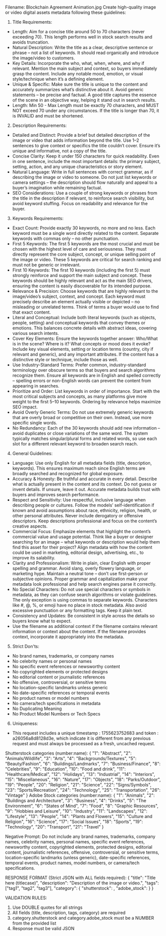 Filename: Blockchain Agreement Animation.jpg
Create high-quality image or video digital assets metadata following these guidelines:

1. Title Requirements:
- Length: Aim for a concise title around 50 to 70 characters (never exceeding 70). This length performs well in stock search results and avoids truncation.
- Natural Description: Write the title as a clear, descriptive sentence or phrase – not a list of keywords. It should read organically and introduce the image/video to customers.
- Key Details: Incorporate the who, what, when, where, and why if relevant. Mention the main subject and context, so buyers immediately grasp the content. Include any notable mood, emotion, or visual style/technique when it’s a defining element.
- Unique & Specific: Make sure the title is unique to the content and accurately summarizes what’s distinctive about it. Avoid generic statements – be precise and factual. A good title captures the essence of the scene in an objective way, helping it stand out in search results.
- Length: Min 50 - Max Length must be exactly 70 characters, and MUST NOT exceed 70 under any circumstances. If the title is longer than 70, it is INVALID and must be shortened.

2. Description Requirements:
- Detailed and Distinct: Provide a brief but detailed description of the image or video that adds information beyond the title. Use 1–2 sentences to give context or specifics the title couldn’t cover. Ensure it’s unique and informative, not a copy of the title.
- Concise Clarity: Keep it under 150 characters for quick readability. Even in one sentence, include the most important details: the primary subject, setting, action, and any unique characteristics or story element.
- Natural Language: Write in full sentences with correct grammar, as if describing the image or video to someone. Do not just list keywords or camera settings – the description should flow naturally and appeal to a buyer’s imagination while remaining factual.
- SEO Considerations: Use a couple of strong keywords or phrases from the title in the description if relevant, to reinforce search visibility, but avoid keyword stuffing. Focus on readability and relevance for the buyer.

3. Keywords Requirements:
- Exact Count: Provide exactly 30 keywords, no more and no less. Each keyword must be a single word directly related to the content. Separate keywords with commas only – no other punctuation.
- First 5 Keywords: The first 5 keywords are the most crucial and must be chosen with the highest level of care and seriousness. They must directly represent the core subject, concept, or unique selling point of the image or video. These 5 keywords are critical for search ranking and must not be generic or irrelevant.
- First 10 Keywords: The first 10 keywords (including the first 5) must strongly reinforce and support the main subject and concept. These keywords should be highly relevant and act as the main SEO drivers, ensuring the content is easily discoverable for its intended purpose.
- Relevance & Precision: Choose keywords that are highly relevant to the image/video’s subject, context, and concept. Each keyword must precisely describe an element actually visible or depicted – no misleading or unrelated terms. Think of terms a buyer would use to find that exact content.       
- Literal and Conceptual: Include both literal keywords (such as objects, people, setting) and conceptual keywords that convey themes or emotions. This balances concrete details with abstract ideas, covering various search intents.
- Cover Key Elements: Ensure the keywords together answer: Who/What is in the scene? Where is it? What concepts or mood does it evoke? Include key visual elements, setting or location terms (country, city if relevant and generic), and any important attributes. If the content has a distinctive style or technique, include those as well.
- Use Industry-Standard Terms: Prefer common, industry-standard terminology over obscure terms so that buyers and search algorithms recognize them. Ensure all keywords are in English and spelled correctly – spelling errors or non-English words can prevent the content from appearing in searches.   
- Prioritize and Order: List keywords in order of importance. Start with the most critical subjects and concepts, as many platforms give more weight to the first 5–10 keywords. Ordering by relevance helps maximize SEO impact.
- Avoid Overly Generic Terms: Do not use extremely generic keywords that are overly broad or competitive on their own. Instead, use more specific single words.
- No Redundancy: Each of the 30 keywords should add new information – avoid duplicates or close variations of the same word. The system typically matches singular/plural forms and related words, so use each slot for a different relevant keyword to broaden search reach.

4. General Guidelines:
- Language: Use only English for all metadata fields (title, description, keywords). This ensures maximum reach since English terms are broadly searched and recognized for global exposure.
- Accuracy & Honesty: Be truthful and accurate in every detail. Describe what is actually present in the content and its context. Do not guess or invent details. If unsure, leave it out. Accurate metadata builds trust with buyers and improves search performance.
- Respect and Sensitivity: Use respectful, inclusive language when describing people or cultures. Follow the models’ self-identification if known and avoid assumptions about race, ethnicity, religion, health, or other personal attributes. Never include derogatory or offensive descriptors. Keep descriptions professional and focus on the content’s creative aspects.
- Commercial Focus: Emphasize elements that highlight the content’s commercial value and usage potential. Think like a buyer or designer searching for an image – what keywords or description would help them find this asset for their project? Align metadata with how the content could be used in marketing, editorial design, advertising, etc., to improve its salability.
- Clarity and Professionalism: Write in plain, clear English with proper spelling and grammar. Avoid slang, overly flowery language, or marketing hype. Maintain a neutral tone – don’t use first-person or subjective opinions. Proper grammar and capitalization make your metadata look professional and help search engines parse it correctly.
- No Special Characters: Do not use special characters or symbols in metadata, as they can confuse search algorithms or violate guidelines. The only exception is using commas to separate keywords. Characters like #, @, %, or emoji have no place in stock metadata. Also avoid excessive punctuation or any formatting tags. Keep it plain text.
- Consistency and Updates: Be consistent in style across the details so buyers know what to expect.
- Use the filename as additional context if the filename contains relevant information or context about the content. If the filename provides context, incorporate it appropriately into the metadata.

5. Strict Don'ts:
- No brand names, trademarks, or company names
- No celebrity names or personal names
- No specific event references or newsworthy content
- No copyrighted elements or protected designs
- No editorial content or journalistic references
- No offensive, controversial, or sensitive terms
- No location-specific landmarks unless generic
- No date-specific references or temporal events
- No product names or model numbers
- No camera/tech specifications in metadata
- No Duplicating Meaning
- No Product Model Numbers or Tech Specs

6. Uniqueness:
- This request includes a unique timestamp : 1755623752683 and token : a26056a8d8128d3e, which indicate it is different from any previous request and must always be processed as a fresh, uncached request.


Shutterstock categories (number:name):
{
  "1": "Abstract",
  "2": "Animals/Wildlife",
  "3": "Arts",
  "4": "Backgrounds/Textures",
  "5": "Beauty/Fashion",
  "6": "Buildings/Landmarks",
  "7": "Business/Finance",
  "8": "Celebrities",
  "9": "Education",
  "10": "Food and drink",
  "11": "Healthcare/Medical",
  "12": "Holidays",
  "13": "Industrial",
  "14": "Interiors",
  "15": "Miscellaneous",
  "16": "Nature",
  "17": "Objects",
  "18": "Parks/Outdoor",
  "19": "People",
  "20": "Religion",
  "21": "Science",
  "22": "Signs/Symbols",
  "23": "Sports/Recreation",
  "24": "Technology",
  "25": "Transportation",
  "26": "Vintage"
}
Adobe Stock categories (number:name):
{
  "1": "Animals",
  "2": "Buildings and Architecture",
  "3": "Business",
  "4": "Drinks",
  "5": "The Environment",
  "6": "States of Mind",
  "7": "Food",
  "8": "Graphic Resources",
  "9": "Hobbies and Leisure",
  "10": "Industry",
  "11": "Landscapes",
  "12": "Lifestyle",
  "13": "People",
  "14": "Plants and Flowers",
  "15": "Culture and Religion",
  "16": "Science",
  "17": "Social Issues",
  "18": "Sports",
  "19": "Technology",
  "20": "Transport",
  "21": "Travel"
}


Negative Prompt:
Do not include any brand names, trademarks, company names, celebrity names, personal names, specific event references, newsworthy content, copyrighted elements, protected designs, editorial content, journalistic references, offensive, controversial, or sensitive terms, location-specific landmarks (unless generic), date-specific references, temporal events, product names, model numbers, or camera/tech specifications.

RESPONSE FORMAT (Strict JSON with ALL fields required):
{
  "title": "Title here (titlecase)",
  "description": "Description of the image or video.",
  "tags": ["tag1", "tag2", "tag3"],
  "category": {
    "shutterstock": <number>,
    "adobe_stock": <number>
  }
}

VALIDATION RULES:
1. Use DOUBLE quotes for all strings
2. All fields (title, description, tags, category) are required
3. category.shutterstock and category.adobe_stock must be a NUMBER from the provided list
4. Response must be valid JSON